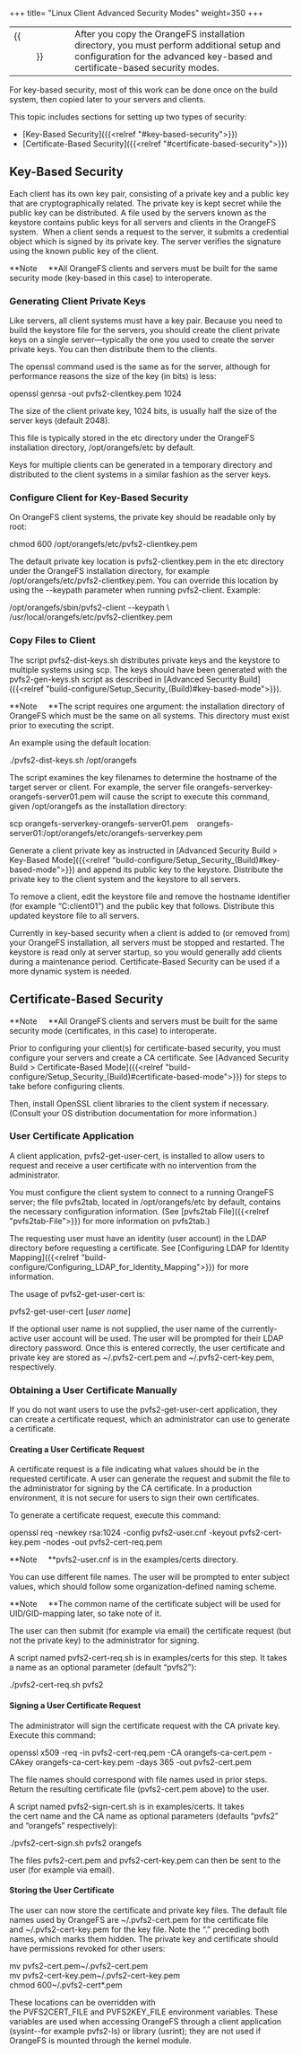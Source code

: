 +++
title= "Linux Client Advanced Security Modes"
weight=350
+++

|  |  |
|---|---|
| {{<figure src="../images/icon_security.png" alt="Security Icon" width="50">}} | After you copy the OrangeFS installation directory, you must perform additional setup and configuration for the advanced key-based and certificate-based security modes. |

For key-based security, most of this work can be done once on the build system, then copied later to your servers and clients.
                           
This topic includes sections for setting up two types of security:
                           
-   [Key-Based Security]({{<relref "#key-based-security">}})
-   [Certificate-Based Security]({{<relref "#certificate-based-security">}})
                           

Key-Based Security
------------------

Each client has its own key pair, consisting of a private key and a
public key that are cryptographically related. The private key is kept
secret while the public key can be distributed. A file used by the
servers known as the keystore contains public keys for all servers and
clients in the OrangeFS system.  When a client sends a request to the
server, it submits a credential object which is signed by its private
key. The server verifies the signature using the known public key of the
client.

**Note     **All OrangeFS clients and servers must be built for the same
security mode (key-based in this case) to interoperate.

### Generating Client Private Keys

Like servers, all client systems must have a key pair. Because you need
to build the keystore file for the servers, you should create the client
private keys on a single server—typically the one you used to create the
server private keys. You can then distribute them to the clients.

The openssl command used is the same as for the server, although for
performance reasons the size of the key (in bits) is less:

openssl genrsa -out pvfs2-clientkey.pem 1024

The size of the client private key, 1024 bits, is usually half the size
of the server keys (default 2048).

This file is typically stored in the etc directory under the OrangeFS
installation directory, /opt/orangefs/etc by default.

Keys for multiple clients can be generated in a temporary directory and
distributed to the client systems in a similar fashion as the server
keys.

### Configure Client for Key-Based Security

On OrangeFS client systems, the private key should be readable only by
root:

chmod 600 /opt/orangefs/etc/pvfs2-clientkey.pem

The default private key location is pvfs2-clientkey.pem in the etc
directory under the OrangeFS installation directory, for example
/opt/orangefs/etc/pvfs2-clientkey.pem. You can override this location by
using the --keypath parameter when running pvfs2-client. Example:

/opt/orangefs/sbin/pvfs2-client --keypath \\\
 /usr/local/orangefs/etc/pvfs2-clientkey.pem

### Copy Files to Client

The script pvfs2-dist-keys.sh distributes private keys and the keystore
to multiple systems using scp. The keys should have been generated with
the pvfs2-gen-keys.sh script as described in [Advanced Security Build]({{<relref "build-configure/Setup_Security_(Build)#key-based-mode">}}).

**Note     **The script requires one argument: the installation
directory of OrangeFS which must be the same on all systems. This
directory must exist prior to executing the script.

An example using the default location:

./pvfs2-dist-keys.sh /opt/orangefs

The script examines the key filenames to determine the hostname of the
target server or client. For example, the server file
orangefs-serverkey-orangefs-server01.pem will cause the script to
execute this command, given /opt/orangefs as the installation directory:

scp
orangefs-serverkey-orangefs-server01.pem    orangefs-server01:/opt/orangefs/etc/orangefs-serverkey.pem

Generate a client private key as instructed in [Advanced Security Build > Key-Based Mode]({{<relref "build-configure/Setup_Security_(Build)#key-based-mode">}})
and append its public key to the keystore. Distribute the private key to
the client system and the keystore to all servers.

To remove a client, edit the keystore file and remove the hostname
identifier (for example “C:client01”) and the public key that follows.
Distribute this updated keystore file to all servers.

Currently in key-based security when a client is added to (or removed
from) your OrangeFS installation, all servers must be stopped and
restarted. The keystore is read only at server startup, so you would
generally add clients during a maintenance period. Certificate-Based
Security can be used if a more dynamic system is needed.

Certificate-Based Security
--------------------------

**Note     **All OrangeFS clients and servers must be built for the same
security mode (certificates, in this case) to interoperate.

Prior to configuring your client(s) for certificate-based security, you
must configure your servers and create a CA certificate. See [Advanced Security Build > Certificate-Based Mode]({{<relref "build-configure/Setup_Security_(Build)#certificate-based-mode">}})
for steps to take before configuring clients.

Then, install OpenSSL client libraries to the client system if
necessary. (Consult your OS distribution documentation for more
information.)

### User Certificate Application

A client application, pvfs2-get-user-cert, is installed to allow users
to request and receive a user certificate with no intervention from the
administrator.

You must configure the client system to connect to a running OrangeFS
server; the file pvfs2tab, located in /opt/orangefs/etc by default,
contains the necessary configuration information. (See [pvfs2tab File]({{<relref "pvfs2tab-File">}}) for more information on pvfs2tab.)

The requesting user must have an identity (user account) in the LDAP
directory before requesting a certificate. See [Configuring LDAP for
Identity
Mapping]({{<relref "build-configure/Configuring_LDAP_for_Identity_Mapping">}})
for more information.

The usage of pvfs2-get-user-cert is:

pvfs2-get-user-cert [*user name*]

If the optional user name is not supplied, the user name of the
currently-active user account will be used. The user will be prompted
for their LDAP directory password. Once this is entered correctly, the
user certificate and private key are stored
as \~/.pvfs2-cert.pem and \~/.pvfs2-cert-key.pem, respectively.

### Obtaining a User Certificate Manually

If you do not want users to use the pvfs2-get-user-cert application,
they can create a certificate request, which an administrator can use to
generate a certificate.

#### Creating a User Certificate Request

A certificate request is a file indicating what values should be in the
requested certificate. A user can generate the request and submit the
file to the administrator for signing by the CA certificate. In a
production environment, it is not secure for users to sign their own
certificates.

To generate a certificate request, execute this command:

openssl req -newkey rsa:1024 -config pvfs2-user.cnf -keyout
pvfs2-cert-key.pem -nodes -out pvfs2-cert-req.pem

**Note     **pvfs2-user.cnf is in the examples/certs directory.

You can use different file names. The user will be prompted to enter
subject values, which should follow some organization-defined naming
scheme.

**Note     **The common name of the certificate subject will be used for
UID/GID-mapping later, so take note of it.

The user can then submit (for example via email) the certificate request
(but not the private key) to the administrator for signing.

A script named pvfs2-cert-req.sh is in examples/certs for this step. It
takes a name as an optional parameter (default “pvfs2”):

./pvfs2-cert-req.sh pvfs2

#### Signing a User Certificate Request

The administrator will sign the certificate request with the CA private
key. Execute this command:

openssl x509 -req -in pvfs2-cert-req.pem -CA orangefs-ca-cert.pem -CAkey
orangefs-ca-cert-key.pem -days 365 -out pvfs2-cert.pem

The file names should correspond with file names used in prior steps.
Return the resulting certificate file (pvfs2-cert.pem above) to the
user.

A script named pvfs2-sign-cert.sh is in examples/certs. It takes
the cert name and the CA name as optional parameters (defaults “pvfs2”
and “orangefs” respectively):

./pvfs2-cert-sign.sh pvfs2 orangefs

The files pvfs2-cert.pem and pvfs2-cert-key.pem can then be sent to the
user (for example via email).

#### Storing the User Certificate

The user can now store the certificate and private key files. The
default file names used by OrangeFS are \~/.pvfs2-cert.pem for the
certificate file and \~/.pvfs2-cert-key.pem for the key file. Note the
“.” preceding both names, which marks them hidden. The private key and
certificate should have permissions revoked for other users:

mv pvfs2-cert.pem\~/.pvfs2-cert.pem\
 mv pvfs2-cert-key.pem\~/.pvfs2-cert-key.pem\
 chmod 600\~/.pvfs2-cert\*.pem

These locations can be overridden with
the PVFS2CERT\_FILE and PVFS2KEY\_FILE environment variables. These
variables are used when accessing OrangeFS through a client application
(sysint--for example pvfs2-ls) or library (usrint); they are not used if
OrangeFS is mounted through the kernel module.

 

 

 

 

 
